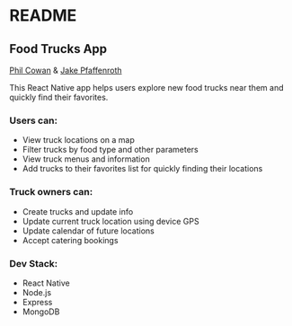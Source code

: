 # README
## Food Trucks App
[Phil Cowan](https://github.com/phil4lif)
 & 
[Jake Pfaffenroth](https://github.com/jakepfaffenroth)

This React Native app helps users explore new food trucks near them and quickly find their favorites.

### Users can:
* View truck locations on a map
* Filter trucks by food type and other parameters
* View truck menus and information
* Add trucks to their favorites list for quickly finding their locations

### Truck owners can:
* Create trucks and update info
* Update current truck location using device GPS
* Update calendar of future locations
* Accept catering bookings

### Dev Stack:
* React Native
* Node.js
* Express
* MongoDB
